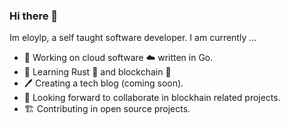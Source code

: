 ### Hi there 👋

Im eloylp, a self taught software developer. I am currently ...

- 🔭 Working on cloud software :cloud: written in Go.
- 🌱 Learning Rust :crab: and blockchain :link:
- :pen: Creating a tech blog (coming soon).
- :eyes: Looking forward to collaborate in blockhain related projects.
- :building_construction: Contributing in open source projects.
